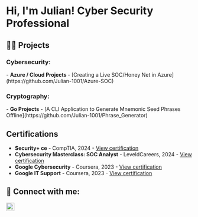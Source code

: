 <h1>Hi, I'm Julian! Cyber Security Professional</h1>

<h2>👨‍💻 Projects</h2>

<h3>Cybersecurity:</h3>
- <b>Azure / Cloud Projects </b>
  - [Creating a Live SOC/Honey Net in Azure](https://github.com/Julian-1001/Azure-SOC)

<h3>Cryptography:</h3>
- <b>Go Projects</b>
  - [A CLI Application to Generate Mnemonic Seed Phrases Offline](https://github.com/Julian-1001/Phrase_Generator)

## Certifications
- **Security+ ce** - CompTIA, 2024 - [View certification](https://github.com/Julian-1001/Security_ce/blob/main/CompTIA%20Security%2B%20ce%20certificate.pdf)
- **Cybersecurity Masterclass: SOC Analyst** - LeveldCareers, 2024 - [View certification](https://github.com/Julian-1001/Cybersecurity-Master-Class-Certificate/blob/main/Cybersecurity%20Masterclass%20SOC%20Analyst%20Certificate.pdf)
- **Google Cybersecurity** - Coursera, 2023 - [View certification](https://coursera.org/share/6af45b28d118af663af8ab0f7cdc8869)
- **Google IT Support** - Coursera, 2023 - [View certification](https://coursera.org/share/94b61d812ff1fb6a6125b5fce20f0f24)



<h2> 🤳 Connect with me:</h2>

[<img align="left" alt="JoshMadakor | LinkedIn" width="22px" src="https://cdn.jsdelivr.net/npm/simple-icons@v3/icons/linkedin.svg" />][linkedin]

[linkedin]: https://www.linkedin.com/in/julian-melendez-0a9ba22b8/
